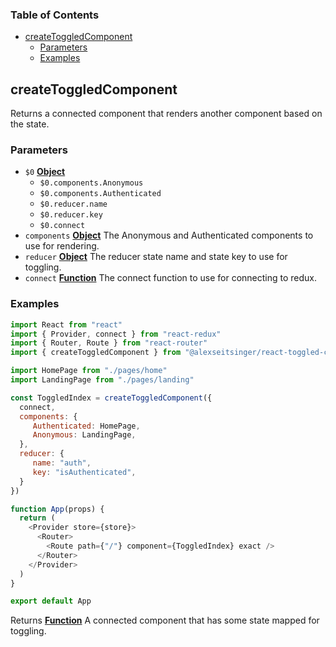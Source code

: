 <!-- Generated by documentation.js. Update this documentation by updating the source code. -->

### Table of Contents

-   [createToggledComponent][1]
    -   [Parameters][2]
    -   [Examples][3]

## createToggledComponent

Returns a connected component that renders another component based on the state.

### Parameters

-   `$0` **[Object][4]** 
    -   `$0.components.Anonymous`  
    -   `$0.components.Authenticated`  
    -   `$0.reducer.name`  
    -   `$0.reducer.key`  
    -   `$0.connect`  
-   `components` **[Object][4]** The Anonymous and Authenticated components to use for rendering.
-   `reducer` **[Object][4]** The reducer state name and state key to use for toggling.
-   `connect` **[Function][5]** The connect function to use for connecting to redux.

### Examples

```javascript
import React from "react"
import { Provider, connect } from "react-redux"
import { Router, Route } from "react-router"
import { createToggledComponent } from "@alexseitsinger/react-toggled-component"

import HomePage from "./pages/home"
import LandingPage from "./pages/landing"

const ToggledIndex = createToggledComponent({
  connect,
  components: {
     Authenticated: HomePage,
     Anonymous: LandingPage,
  },
  reducer: {
     name: "auth",
     key: "isAuthenticated",
  }
})

function App(props) {
  return (
    <Provider store={store}>
      <Router>
        <Route path={"/"} component={ToggledIndex} exact />
      </Router>
    </Provider>
  )
}

export default App
```

Returns **[Function][5]** A connected component that has some state mapped for toggling.

[1]: #createtoggledcomponent

[2]: #parameters

[3]: #examples

[4]: https://developer.mozilla.org/docs/Web/JavaScript/Reference/Global_Objects/Object

[5]: https://developer.mozilla.org/docs/Web/JavaScript/Reference/Statements/function
